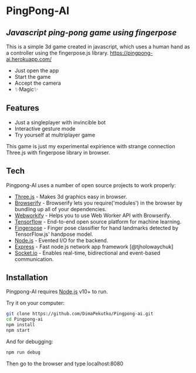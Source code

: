 # PingPong-AI
## _Javascript ping-pong game using fingerpose_

This is a simple 3d game created in javascript, which uses a human hand as a controller using the fingerpose.js library. 
https://pingpong-ai.herokuapp.com/

- Just open the app
- Start the game
-  Accept the camera 
- ✨Magic✨

## Features

- Just a singleplayer with invincible bot
- Interactive gesture mode
- Try yourself at multriplayer game

This game is just my experimental expirience with strange connection Three.js with fingerpose library in browser.

## Tech

Pingpong-AI uses a number of open source projects to work properly:

- [Three.js] - Makes 3d graphics easy in browser.
- [Browserify] - Browserify lets you require('modules') in the browser by bundling up all of your dependencies.
- [Webworkify] - Helps you to use Web Worker API with Browserify.
- [Tensorflow] - End-to-end open source platform for machine learning.
- [Fingerpose] - Finger pose classifier for hand landmarks detected by TensorFlow.js' handpose model. 
- [Node.js] - Evented I/O for the backend.
- [Express] - Fast node.js network app framework [@tjholowaychuk]
- [Socket.io] -  Enables real-time, bidirectional and event-based communication.

## Installation

Pingpong-AI requires [Node.js](https://nodejs.org/) v10+ to run.

Try it on your computer:

```sh
git clone https://github.com/DimaPekutko/Pingpong-ai.git
cd Pingpong-ai
npm install
npm start
```

And for debugging:

```sh
npm run debug
```

Then go to the browser and type localhost:8080

   [Three.js]: <http://threejs.org>
   [Browserify]: <http://browserify.org>
   [Webworkify]: <https://www.npmjs.com/package/webworkify>
   [Tensorflow]: <http://tensorflow.org>
   [Fingerpose]: <http://github.com/andypotato/fingerpose>
   [Node.js]: <http://nodejs.org>
   [Express]: <http://expressjs.com>
   [Socket.io]: <http://socket.io>
